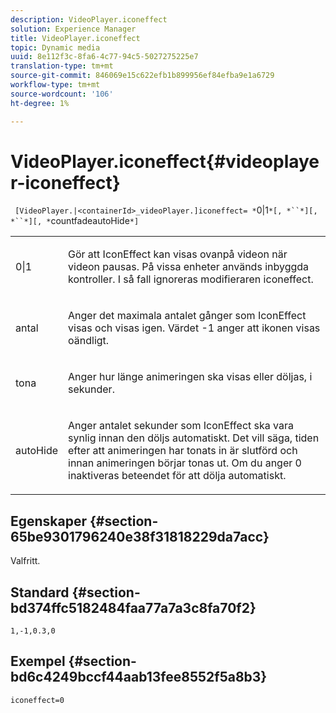 ```yaml
---
description: VideoPlayer.iconeffect
solution: Experience Manager
title: VideoPlayer.iconeffect
topic: Dynamic media
uuid: 8e112f3c-8fa6-4c77-94c5-5027275225e7
translation-type: tm+mt
source-git-commit: 846069e15c622efb1b899956ef84efba9e1a6729
workflow-type: tm+mt
source-wordcount: '106'
ht-degree: 1%

---
```



# VideoPlayer.iconeffect{#videoplayer-iconeffect}

` [VideoPlayer.|<containerId>_videoPlayer.]iconeffect= *`0|1`*[, *``*][, *``*][, *`countfadeautoHide`*]`

<table id="table_38995A95977645AD8716203987DD9909"> 
 <tbody> 
  <tr> 
   <td colname="col1"> <p> <span class="codeph"> <span class="varname"> 0|1</span> </span> </p> </td> 
   <td colname="col2"> <p> Gör att IconEffect kan visas ovanpå videon när videon pausas. På vissa enheter används inbyggda kontroller. I så fall ignoreras modifieraren <span class="codeph"> iconeffect</span>. </p> </td> 
  </tr> 
  <tr> 
   <td colname="col1"> <p> <span class="codeph"> <span class="varname"> antal</span> </span> </p> </td> 
   <td colname="col2"> <p> Anger det maximala antalet gånger som IconEffect visas och visas igen. Värdet <span class="codeph"> -1</span> anger att ikonen visas oändligt. </p> </td> 
  </tr> 
  <tr> 
   <td colname="col1"> <p> <span class="codeph"> <span class="varname"> tona</span> </span> </p> </td> 
   <td colname="col2"> <p> Anger hur länge animeringen ska visas eller döljas, i sekunder. </p> </td> 
  </tr> 
  <tr> 
   <td colname="col1"> <p> <span class="codeph"> <span class="varname"> autoHide</span> </span> </p> </td> 
   <td colname="col2"> <p> Anger antalet sekunder som IconEffect ska vara synlig innan den döljs automatiskt. Det vill säga, tiden efter att animeringen har tonats in är slutförd och innan animeringen börjar tonas ut. Om du anger <span class="codeph"> 0</span> inaktiveras beteendet för att dölja automatiskt. </p> </td> 
  </tr> 
 </tbody> 
</table>

## Egenskaper {#section-65be9301796240e38f31818229da7acc}

Valfritt.

## Standard {#section-bd374ffc5182484faa77a7a3c8fa70f2}

`1,-1,0.3,0`

## Exempel {#section-bd6c4249bccf44aab13fee8552f5a8b3}

`iconeffect=0`
